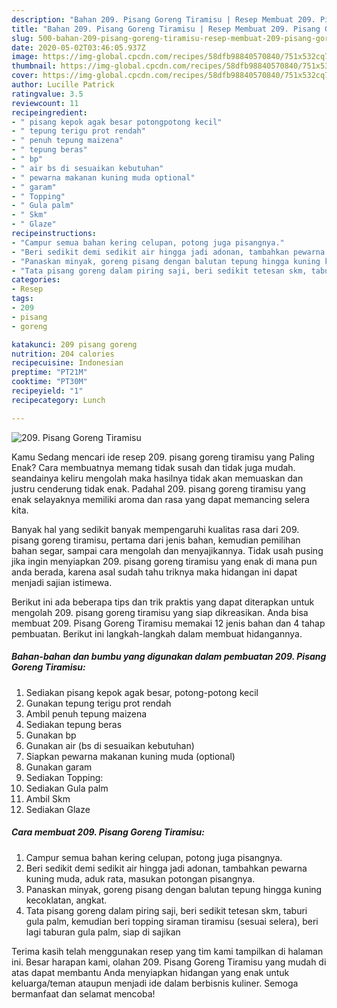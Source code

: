 ```yaml
---
description: "Bahan 209. Pisang Goreng Tiramisu | Resep Membuat 209. Pisang Goreng Tiramisu Yang Sempurna"
title: "Bahan 209. Pisang Goreng Tiramisu | Resep Membuat 209. Pisang Goreng Tiramisu Yang Sempurna"
slug: 500-bahan-209-pisang-goreng-tiramisu-resep-membuat-209-pisang-goreng-tiramisu-yang-sempurna
date: 2020-05-02T03:46:05.937Z
image: https://img-global.cpcdn.com/recipes/58dfb98840570840/751x532cq70/209-pisang-goreng-tiramisu-foto-resep-utama.jpg
thumbnail: https://img-global.cpcdn.com/recipes/58dfb98840570840/751x532cq70/209-pisang-goreng-tiramisu-foto-resep-utama.jpg
cover: https://img-global.cpcdn.com/recipes/58dfb98840570840/751x532cq70/209-pisang-goreng-tiramisu-foto-resep-utama.jpg
author: Lucille Patrick
ratingvalue: 3.5
reviewcount: 11
recipeingredient:
- " pisang kepok agak besar potongpotong kecil"
- " tepung terigu prot rendah"
- " penuh tepung maizena"
- " tepung beras"
- " bp"
- " air bs di sesuaikan kebutuhan"
- " pewarna makanan kuning muda optional"
- " garam"
- " Topping"
- " Gula palm"
- " Skm"
- " Glaze"
recipeinstructions:
- "Campur semua bahan kering celupan, potong juga pisangnya."
- "Beri sedikit demi sedikit air hingga jadi adonan, tambahkan pewarna kuning muda, aduk rata, masukan potongan pisangnya."
- "Panaskan minyak, goreng pisang dengan balutan tepung hingga kuning kecoklatan, angkat."
- "Tata pisang goreng dalam piring saji, beri sedikit tetesan skm, taburi gula palm, kemudian beri topping siraman tiramisu (sesuai selera), beri lagi taburan gula palm, siap di sajikan"
categories:
- Resep
tags:
- 209
- pisang
- goreng

katakunci: 209 pisang goreng 
nutrition: 204 calories
recipecuisine: Indonesian
preptime: "PT21M"
cooktime: "PT30M"
recipeyield: "1"
recipecategory: Lunch

---
```



![209. Pisang Goreng Tiramisu](https://img-global.cpcdn.com/recipes/58dfb98840570840/751x532cq70/209-pisang-goreng-tiramisu-foto-resep-utama.jpg)

Kamu Sedang mencari ide resep 209. pisang goreng tiramisu yang Paling Enak? Cara membuatnya memang tidak susah dan tidak juga mudah. seandainya keliru mengolah maka hasilnya tidak akan memuaskan dan justru cenderung tidak enak. Padahal 209. pisang goreng tiramisu yang enak selayaknya memiliki aroma dan rasa yang dapat memancing selera kita.

Banyak hal yang sedikit banyak mempengaruhi kualitas rasa dari 209. pisang goreng tiramisu, pertama dari jenis bahan, kemudian pemilihan bahan segar, sampai cara mengolah dan menyajikannya. Tidak usah pusing jika ingin menyiapkan 209. pisang goreng tiramisu yang enak di mana pun anda berada, karena asal sudah tahu triknya maka hidangan ini dapat menjadi sajian istimewa.




Berikut ini ada beberapa tips dan trik praktis yang dapat diterapkan untuk mengolah 209. pisang goreng tiramisu yang siap dikreasikan. Anda bisa membuat 209. Pisang Goreng Tiramisu memakai 12 jenis bahan dan 4 tahap pembuatan. Berikut ini langkah-langkah dalam membuat hidangannya.

<!--inarticleads1-->

##### Bahan-bahan dan bumbu yang digunakan dalam pembuatan 209. Pisang Goreng Tiramisu:

1. Sediakan  pisang kepok agak besar, potong-potong kecil
1. Gunakan  tepung terigu prot rendah
1. Ambil  penuh tepung maizena
1. Sediakan  tepung beras
1. Gunakan  bp
1. Gunakan  air (bs di sesuaikan kebutuhan)
1. Siapkan  pewarna makanan kuning muda (optional)
1. Gunakan  garam
1. Sediakan  Topping:
1. Sediakan  Gula palm
1. Ambil  Skm
1. Sediakan  Glaze




<!--inarticleads2-->

##### Cara membuat 209. Pisang Goreng Tiramisu:

1. Campur semua bahan kering celupan, potong juga pisangnya.
1. Beri sedikit demi sedikit air hingga jadi adonan, tambahkan pewarna kuning muda, aduk rata, masukan potongan pisangnya.
1. Panaskan minyak, goreng pisang dengan balutan tepung hingga kuning kecoklatan, angkat.
1. Tata pisang goreng dalam piring saji, beri sedikit tetesan skm, taburi gula palm, kemudian beri topping siraman tiramisu (sesuai selera), beri lagi taburan gula palm, siap di sajikan




Terima kasih telah menggunakan resep yang tim kami tampilkan di halaman ini. Besar harapan kami, olahan 209. Pisang Goreng Tiramisu yang mudah di atas dapat membantu Anda menyiapkan hidangan yang enak untuk keluarga/teman ataupun menjadi ide dalam berbisnis kuliner. Semoga bermanfaat dan selamat mencoba!
